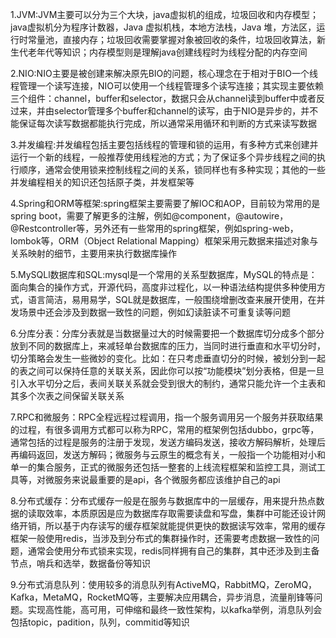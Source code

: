 1.JVM:JVM主要可以分为三个大块，java虚拟机的组成，垃圾回收和内存模型；java虚拟机分为程序计数器，Java 虚拟机栈，本地方法栈，Java 堆，方法区，运行时常量池，直接内存；垃圾回收需要掌握对象被回收的条件，垃圾回收算法，新生代老年代等知识；内存模型则是理解java创建线程时为线程分配的内存空间

2.NIO:NIO主要是被创建来解决原先BIO的问题，核心理念在于相对于BIO一个线程管理一个读写连接，NIO可以使用一个线程管理多个读写连接；其实现主要依赖三个组件：channel，buffer和selector，数据只会从channel读到buffer中或者反过来，并由selector管理多个buffer和channel的读写，由于NIO是异步的，并不能保证每次读写数据都能执行完成，所以通常采用循环和判断的方式来读写数据

3.并发编程:并发编程包括主要包括线程的管理和锁的运用，有多种方式来创建并运行一个新的线程，一般推荐使用线程池的方式；为了保证多个异步线程之间的执行顺序，通常会使用锁来控制线程之间的关系，锁同样也有多种实现；其他的一些并发编程相关的知识还包括原子类，并发框架等

4.Spring和ORM等框架:spring框架主要需要了解IOC和AOP，目前较为常用的是spring boot，需要了解更多的注解，例如@component，@autowire，@Restcontroller等，另外还有一些常用的spring框架，例如spring-web，lombok等，ORM（Object Relational Mapping）框架采用元数据来描述对象与关系映射的细节，主要用来执行数据库操作

5.MySQLl数据库和SQL:mysql是一个常用的关系型数据库，MySQL的特点是：面向集合的操作方式，开源代码，高度非过程化，以一种语法结构提供多种使用方式，语言简洁，易用易学，SQL就是数据库，一般围绕增删改查来展开使用，在并发场景中还会涉及到数据一致性的问题，例如幻读脏读不可重复读等问题

6.分库分表：分库分表就是当数据量过大的时候需要把一个数据库切分成多个部分放到不同的数据库上，来减轻单台数据库的压力，当同时进行垂直和水平切分时，切分策略会发生一些微妙的变化。比如：在只考虑垂直切分的时候，被划分到一起的表之间可以保持任意的关联关系，因此你可以按“功能模块”划分表格，但是一旦引入水平切分之后，表间关联关系就会受到很大的制约，通常只能允许一个主表和其多个次表之间保留关联关系

7.RPC和微服务：RPC全程远程过程调用，指一个服务调用另一个服务并获取结果的过程，有很多调用方式都可以称为RPC，常用的框架例包括dubbo，grpc等，通常包括的过程是服务的注册于发现，发送方编码发送，接收方解码解析，处理后再编码返回，发送方解码；微服务与云原生的概念有关，一般指一个功能相对小和单一的集合服务，正式的微服务还包括一整套的上线流程框架和监控工具，测试工具等，对微服务来说最重要的是api，各个微服务都应该维护自己的api

8.分布式缓存：分布式缓存一般是在服务与数据库中的一层缓存，用来提升热点数据的读取效率，本质原因是应为数据库存取需要读盘和写盘，集群中可能还设计网络开销，所以基于内存读写的缓存框架就能提供更快的数据读写效率，常用的缓存框架一般使用redis，当涉及到分布式的集群操作时，还需要考虑数据一致性的问题，通常会使用分布式锁来实现，redis同样拥有自己的集群，其中还涉及到主备节点，哨兵和选举，数据备份等知识

9.分布式消息队列：使用较多的消息队列有ActiveMQ，RabbitMQ，ZeroMQ，Kafka，MetaMQ，RocketMQ等，主要解决应用耦合，异步消息，流量削锋等问题。实现高性能，高可用，可伸缩和最终一致性架构，以kafka举例，消息队列会包括topic，padition，队列，commitid等知识